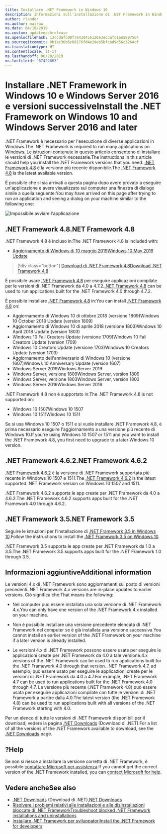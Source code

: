 ```yaml
---
title: Installare .NET Framework in Windows 10
description: Informazioni sull'installazione di .NET Framework in Windows 10 o Windows Server 2016.
author: rlander
ms.author: mairaw
ms.date: 04/18/2019
ms.custom: updateeachrelease
ms.openlocfilehash: 13ccdafc00f7a43d456126e3ec3afc1ae5897564
ms.sourcegitcommit: 9b1ac36b6c80176fd4e20eb5bfcbd9d56c3264cf
ms.translationtype: HT
ms.contentlocale: it-IT
ms.lasthandoff: 06/28/2019
ms.locfileid: "67422663"
---
```

# <a name="install-the-net-framework-on-windows-10-and-windows-server-2016-and-later"></a><span data-ttu-id="259bb-103">Installare .NET Framework in Windows 10 e Windows Server 2016 e versioni successive</span><span class="sxs-lookup"><span data-stu-id="259bb-103">Install the .NET Framework on Windows 10 and Windows Server 2016 and later</span></span>

<span data-ttu-id="259bb-104">.NET Framework è necessario per l'esecuzione di diverse applicazioni in Windows.</span><span class="sxs-lookup"><span data-stu-id="259bb-104">The .NET Framework is required to run many applications on Windows.</span></span> <span data-ttu-id="259bb-105">Le istruzioni contenute in questo articolo consentono di installare le versioni di .NET Framework necessarie.</span><span class="sxs-lookup"><span data-stu-id="259bb-105">The instructions in this article should help you install the .NET Framework versions that you need.</span></span> <span data-ttu-id="259bb-106">[.NET Framework 4.8](https://github.com/Microsoft/dotnet/tree/master/releases/net48) è la versione più recente disponibile.</span><span class="sxs-lookup"><span data-stu-id="259bb-106">The [.NET Framework 4.8](https://github.com/Microsoft/dotnet/tree/master/releases/net48) is the latest available version.</span></span>

<span data-ttu-id="259bb-107">È possibile che si sia arrivati a questa pagina dopo avere provato a eseguire un'applicazione e avere visualizzato sul computer una finestra di dialogo simile a quella seguente:</span><span class="sxs-lookup"><span data-stu-id="259bb-107">You may have arrived on this page after trying to run an application and seeing a dialog on your machine similar to the following one:</span></span>

![Impossibile avviare l'applicazione](./media/this-application-could-not-be-started.png)

## <a name="net-framework-48"></a><span data-ttu-id="259bb-109">.NET Framework 4.8</span><span class="sxs-lookup"><span data-stu-id="259bb-109">.NET Framework 4.8</span></span>

<span data-ttu-id="259bb-110">.NET Framework 4.8 è incluso in:</span><span class="sxs-lookup"><span data-stu-id="259bb-110">The .NET Framework 4.8 is included with:</span></span>

* [<span data-ttu-id="259bb-111">Aggiornamento di Windows di 10 maggio 2019</span><span class="sxs-lookup"><span data-stu-id="259bb-111">Windows 10 May 2019 Update</span></span>](https://support.microsoft.com/help/4028685/windows-10-get-the-update)

> [!div class="button"]
> [<span data-ttu-id="259bb-112">Download di .NET Framework 4.8</span><span class="sxs-lookup"><span data-stu-id="259bb-112">Download .NET Framework 4.8</span></span>](https://dotnet.microsoft.com/download/dotnet-framework/net48)

<span data-ttu-id="259bb-113">È possibile usare [.NET Framework 4.8](https://dotnet.microsoft.com/download/dotnet-framework/net48) per eseguire applicazioni compilate per le versioni di .NET Framework da 4.0 a 4.7.2.</span><span class="sxs-lookup"><span data-stu-id="259bb-113">[.NET Framework 4.8](https://dotnet.microsoft.com/download/dotnet-framework/net48) can be used to run applications built for the .NET Framework 4.0 through 4.7.2.</span></span>

<span data-ttu-id="259bb-114">È possibile installare [.NET Framework 4.8](https://dotnet.microsoft.com/download/dotnet-framework/net48) in:</span><span class="sxs-lookup"><span data-stu-id="259bb-114">You can install [.NET Framework 4.8](https://dotnet.microsoft.com/download/dotnet-framework/net48) on:</span></span>

* <span data-ttu-id="259bb-115">Aggiornamento di Windows 10 di ottobre 2018 (versione 1809)</span><span class="sxs-lookup"><span data-stu-id="259bb-115">Windows 10 October 2018 Update (version 1809)</span></span>
* <span data-ttu-id="259bb-116">Aggiornamento di Windows 10 di aprile 2018 (versione 1803)</span><span class="sxs-lookup"><span data-stu-id="259bb-116">Windows 10 April 2018 Update (version 1803)</span></span>
* <span data-ttu-id="259bb-117">Windows 10 Fall Creators Update (versione 1709)</span><span class="sxs-lookup"><span data-stu-id="259bb-117">Windows 10 Fall Creators Update (version 1709)</span></span>
* <span data-ttu-id="259bb-118">Windows 10 Creators Update (versione 1703)</span><span class="sxs-lookup"><span data-stu-id="259bb-118">Windows 10 Creators Update (version 1703)</span></span>
* <span data-ttu-id="259bb-119">Aggiornamento dell'anniversario di Windows 10 (versione 1607)</span><span class="sxs-lookup"><span data-stu-id="259bb-119">Windows 10 Anniversary Update (version 1607)</span></span>
* <span data-ttu-id="259bb-120">Windows Server 2019</span><span class="sxs-lookup"><span data-stu-id="259bb-120">Windows Server 2019</span></span>
* <span data-ttu-id="259bb-121">Windows Server, versione 1809</span><span class="sxs-lookup"><span data-stu-id="259bb-121">Windows Server, version 1809</span></span>
* <span data-ttu-id="259bb-122">Windows Server, versione 1803</span><span class="sxs-lookup"><span data-stu-id="259bb-122">Windows Server, version 1803</span></span>
* <span data-ttu-id="259bb-123">Windows Server 2016</span><span class="sxs-lookup"><span data-stu-id="259bb-123">Windows Server 2016</span></span>

<span data-ttu-id="259bb-124">.NET Framework 4.8 non è supportato in:</span><span class="sxs-lookup"><span data-stu-id="259bb-124">The .NET Framework 4.8 is not supported on:</span></span>

* <span data-ttu-id="259bb-125">Windows 10 1507</span><span class="sxs-lookup"><span data-stu-id="259bb-125">Windows 10 1507</span></span>
* <span data-ttu-id="259bb-126">Windows 10 1511</span><span class="sxs-lookup"><span data-stu-id="259bb-126">Windows 10 1511</span></span>

<span data-ttu-id="259bb-127">Se si usa Windows 10 1507 o 1511 e si vuole installare .NET Framework 4.8, è prima necessario eseguire l'aggiornamento a una versione più recente di Windows 10.</span><span class="sxs-lookup"><span data-stu-id="259bb-127">If you're using Windows 10 1507 or 1511 and you want to install the .NET Framework 4.8, you first need to upgrade to a later Windows 10 version.</span></span>

## <a name="net-framework-462"></a><span data-ttu-id="259bb-128">.NET Framework 4.6.2</span><span class="sxs-lookup"><span data-stu-id="259bb-128">.NET Framework 4.6.2</span></span>

<span data-ttu-id="259bb-129">[.NET Framework 4.6.2](https://www.microsoft.com/download/details.aspx?id=53345) è la versione di .NET Framework supportata più recente in Windows 10 1507 e 1511.</span><span class="sxs-lookup"><span data-stu-id="259bb-129">The [.NET Framework 4.6.2](https://www.microsoft.com/download/details.aspx?id=53345) is the latest supported .NET Framework version on Windows 10 1507 and 1511.</span></span>

<span data-ttu-id="259bb-130">.NET Framework 4.6.2 supporta le app create per .NET Framework da 4.0 a 4.6.2.</span><span class="sxs-lookup"><span data-stu-id="259bb-130">The .NET Framework 4.6.2 supports apps built for the .NET Framework 4.0 through 4.6.2.</span></span>

## <a name="net-framework-35"></a><span data-ttu-id="259bb-131">.NET Framework 3.5</span><span class="sxs-lookup"><span data-stu-id="259bb-131">.NET Framework 3.5</span></span>

<span data-ttu-id="259bb-132">Seguire le istruzioni per l'installazione di [.NET Framework 3.5 in Windows 10](dotnet-35-windows-10.md).</span><span class="sxs-lookup"><span data-stu-id="259bb-132">Follow the instructions to install the [.NET Framework 3.5 on Windows 10](dotnet-35-windows-10.md).</span></span>

<span data-ttu-id="259bb-133">.NET Framework 3.5 supporta le app create per .NET Framework da 1.0 a 3.5.</span><span class="sxs-lookup"><span data-stu-id="259bb-133">The .NET Framework 3.5 supports apps built for the .NET Framework 1.0 through 3.5.</span></span>

## <a name="additional-information"></a><span data-ttu-id="259bb-134">Informazioni aggiuntive</span><span class="sxs-lookup"><span data-stu-id="259bb-134">Additional information</span></span>

<span data-ttu-id="259bb-135">Le versioni 4.x di .NET Framework sono aggiornamenti sul posto di versioni precedenti.</span><span class="sxs-lookup"><span data-stu-id="259bb-135">.NET Framework 4.x versions are in-place updates to earlier versions.</span></span> <span data-ttu-id="259bb-136">Ciò significa che:</span><span class="sxs-lookup"><span data-stu-id="259bb-136">That means the following:</span></span>

- <span data-ttu-id="259bb-137">Nel computer può essere installata una sola versione di .NET Framework 4.x.</span><span class="sxs-lookup"><span data-stu-id="259bb-137">You can only have one version of the .NET Framework 4.x installed on your machine.</span></span>

- <span data-ttu-id="259bb-138">Non è possibile installare una versione precedente elencata di .NET Framework nel computer se è già installata una versione successiva.</span><span class="sxs-lookup"><span data-stu-id="259bb-138">You cannot install an earlier version of the .NET Framework on your machine if a later version is already installed.</span></span>

- <span data-ttu-id="259bb-139">Le versioni 4.x di .NET Framework possono essere usate per eseguire le applicazioni create per .NET Framework da 4.0 a tale versione.</span><span class="sxs-lookup"><span data-stu-id="259bb-139">4.x versions of the .NET Framework can be used to run applications built for the .NET Framework 4.0 through that version.</span></span> <span data-ttu-id="259bb-140">.NET Framework 4.7, ad esempio, può essere usato per eseguire le applicazioni create per le versioni di .NET Framework da 4.0 a 4.7.</span><span class="sxs-lookup"><span data-stu-id="259bb-140">For example, .NET Framework 4.7 can be used to run applications built for the .NET Framework 4.0 through 4.7.</span></span> <span data-ttu-id="259bb-141">La versione più recente (.NET Framework 4.8) può essere usata per eseguire applicazioni compilate con tutte le versioni di .NET Framework a partire dalla 4.0.</span><span class="sxs-lookup"><span data-stu-id="259bb-141">The latest version (the .NET Framework 4.8) can be used to run applications built with all versions of the .NET Framework starting with 4.0.</span></span>

<span data-ttu-id="259bb-142">Per un elenco di tutte le versioni di .NET Framework disponibili per il download, vedere la pagina [.NET Downloads](https://www.microsoft.com/net/download?utm_source=ms-docs&utm_medium=referral) (Download di .NET).</span><span class="sxs-lookup"><span data-stu-id="259bb-142">For a list of all the versions of the .NET Framework available to download, see the [.NET Downloads](https://www.microsoft.com/net/download?utm_source=ms-docs&utm_medium=referral) page.</span></span>

## <a name="help"></a><span data-ttu-id="259bb-143">?</span><span class="sxs-lookup"><span data-stu-id="259bb-143">Help</span></span>

<span data-ttu-id="259bb-144">Se non si riesce a installare la versione corretta di .NET Framework, è possibile [contattare Microsoft per assistenza](mailto:dotnet-install-help@service.microsoft.com?subject=Install-Help).</span><span class="sxs-lookup"><span data-stu-id="259bb-144">If you cannot get the correct version of the .NET Framework installed, you can [contact Microsoft for help](mailto:dotnet-install-help@service.microsoft.com?subject=Install-Help).</span></span>

## <a name="see-also"></a><span data-ttu-id="259bb-145">Vedere anche</span><span class="sxs-lookup"><span data-stu-id="259bb-145">See also</span></span>

- <span data-ttu-id="259bb-146">[.NET Downloads](https://www.microsoft.com/net/download?utm_source=ms-docs&utm_medium=referral) (Download di .NET)</span><span class="sxs-lookup"><span data-stu-id="259bb-146">[.NET Downloads](https://www.microsoft.com/net/download?utm_source=ms-docs&utm_medium=referral)</span></span>
- [<span data-ttu-id="259bb-147">Risolvere i problemi relativi alle installazioni e alle disinstallazioni bloccate di .NET Framework</span><span class="sxs-lookup"><span data-stu-id="259bb-147">Troubleshoot blocked .NET Framework installations and uninstallations</span></span>](troubleshoot-blocked-installations-and-uninstallations.md)
- [<span data-ttu-id="259bb-148">Installare .NET Framework per sviluppatori</span><span class="sxs-lookup"><span data-stu-id="259bb-148">Install the .NET Framework for developers</span></span>](guide-for-developers.md)
